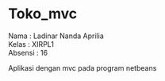 # Toko_mvc
Nama : Ladinar Nanda Aprilia</br>
Kelas : XIRPL1</br>
Absensi : 16</br>

Aplikasi dengan mvc pada program netbeans
